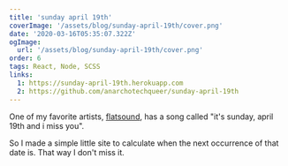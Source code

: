 ```yaml
---
title: 'sunday april 19th'
coverImage: '/assets/blog/sunday-april-19th/cover.png'
date: '2020-03-16T05:35:07.322Z'
ogImage:
  url: '/assets/blog/sunday-april-19th/cover.png'
order: 6
tags: React, Node, SCSS
links:
  1: https://sunday-april-19th.herokuapp.com
  2: https://github.com/anarchotechqueer/sunday-april-19th
---
```


One of my favorite artists, <a href="https://www.flatsound.org" target="_blank">flatsound</a>, has a song called "it's sunday, april 19th and i miss you".

So I made a simple little site to calculate when the next occurrence of that date is. That way I don't miss it.

